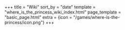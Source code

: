 +++
title = "Wiki"
sort_by = "date"
template = "where_is_the_princess_wiki_index.html"
page_template = "basic_page.html"
extra = {icon = "/games/where-is-the-princess/icon.png"}
+++